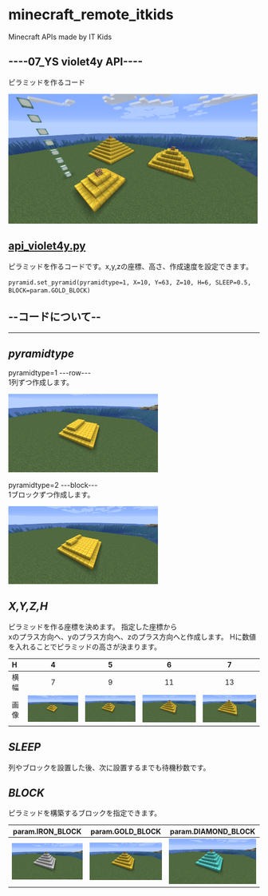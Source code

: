 # minecraft_remote_itkids

Minecraft APIs made by IT Kids

## ----**07_YS violet4y API**----

ピラミッドを作るコード

[<img src="./images/api.png" width="500">](./images/api.png)

## [api_violet4y.py](api_violet4y.py)
ピラミッドを作るコードです。x,y,zの座標、高さ、作成速度を設定できます。

```
pyramid.set_pyramid(pyramidtype=1, X=10, Y=63, Z=10, H=6, SLEEP=0.5, BLOCK=param.GOLD_BLOCK)
```

## --**コードについて**--
---

## *pyramidtype*

pyramidtype=1   ---row---  
1列ずつ作成します。

[<img src="./images/api_row.png" width="300">](./images/api_row.png)


pyramidtype=2  ---block---  
1ブロックずつ作成します。

[<img src="./images/api_block.png" width="300">](./images/api_block.png)

## *X,Y,Z,H*

ピラミッドを作る座標を決めます。
指定した座標から  
xのプラス方向へ、yのプラス方向へ、zのプラス方向へと作成します。
Hに数値を入れることでピラミッドの高さが決まります。

| H | 4 | 5 | 6 | 7 |
|:---|:---:|:---:|:---:|:---:|
|横幅|7|9|11|13|
|画像|[<img src="./images/pyramid-4height.png" width="300">](./images/pyramid-4height.png)|[<img src="./images/pyramid-5height.png" width="300">](./images/pyramid-5height.png)|[<img src="./images/pyramid-6height.png" width="300">](./images/pyramid-6height.png)|[<img src="./images/pyramid-7height.png" width="300">](./images/pyramid-7height.png)|

## *SLEEP*

列やブロックを設置した後、次に設置するまでも待機秒数です。

## *BLOCK*

ピラミッドを構築するブロックを指定できます。

|param.IRON_BLOCK|param.GOLD_BLOCK|param.DIAMOND_BLOCK|
|---|---|---|
|[<img src="./images/pyramid-iron.png" width="300">](./images/pyramid-iron.png)|[<img src="./images/pyramid-gold.png" width="300">](./images/pyramid-gold.png)|[<img src="./images/pyramid-diamond.png" width="300">](./images/pyramid-diamond.png)|
